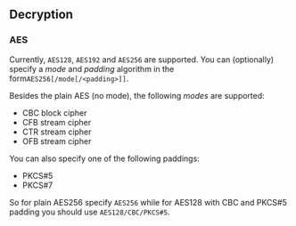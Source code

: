 ## Decryption

### AES

Currently, `AES128`, `AES192` and `AES256` are supported. You can (optionally)
specify a _mode_ and _padding_ algorithm in the form`AES256[/mode[/<padding>]]`.

Besides the plain AES (no mode), the following _modes_ are supported:

- CBC block cipher
- CFB stream cipher
- CTR stream cipher
- OFB stream cipher

You can also specify one of the following paddings:

- PKCS#5
- PKCS#7

So for plain AES256 specify `AES256` while for AES128 with CBC and PKCS#5
padding you should use `AES128/CBC/PKCS#5`.
